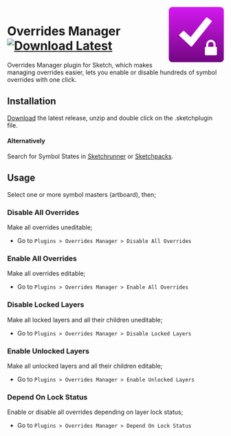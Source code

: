 <img src="https://github.com/ozgurgunes/Sketch-Overrides-Manager/blob/master/assets/icon.png?raw=true" alt="Sketch Overrides manager" width="128" align="right" />

# Overrides Manager  [![Download Latest][image]][link]

[image]: https://img.shields.io/github/release/ozgurgunes/Sketch-Overrides-Manager.svg?label=Download
[link]: https://github.com/ozgurgunes/Sketch-Overrides-Manager/releases/latest/download/overrides-manager.sketchplugin.zip

Overrides Manager plugin for Sketch, which makes managing overrides easier, lets you enable or disable hundreds of symbol overrides with one click.

## Installation

[Download][link] the latest release, unzip and double click on the .sketchplugin file.

#### Alternatively

Search for Symbol States in [Sketchrunner](http://sketchrunner.com/) or [Sketchpacks](https://sketchpacks.com/).

## Usage

Select one or more symbol masters (artboard), then;

### Disable All Overrides

Make all overrides uneditable;

* Go to ```Plugins > Overrides Manager > Disable All Overrides```

### Enable All Overrides

Make all overrides editable;

* Go to ```Plugins > Overrides Manager > Enable All Overrides```

### Disable Locked Layers

Make all locked layers and all their children uneditable;

* Go to ```Plugins > Overrides Manager > Disable Locked Layers```

### Enable Unlocked Layers

Make all unlocked layers and all their children editable;

* Go to ```Plugins > Overrides Manager > Enable Unlocked Layers```

### Depend On Lock Status

Enable or disable all overrides depending on layer lock status;

* Go to ```Plugins > Overrides Manager > Depend On Lock Status```

